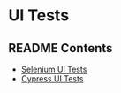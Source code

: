 # UI Tests

## README Contents

-   [Selenium UI Tests](selenium-tests/README.md)
-   [Cypress UI Tests](cypress-tests/README.md)
